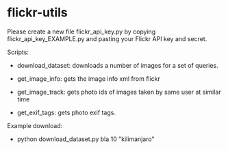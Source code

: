 flickr-utils
============

Please create a new file flickr_api_key.py by copying
flickr_api_key_EXAMPLE.py and pasting your Flickr API key and secret.

Scripts:

- download_dataset: downloads a number of images for a set of queries.

- get_image_info: gets the image info xml from flickr

- get_image_track: gets photo ids of images taken by same user at similar
time

- get_exif_tags: gets photo exif tags.

Example download:

- python download_dataset.py bla 10 "kilimanjaro"

